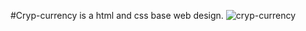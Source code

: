 #Cryp-currency is a html and css base web design.
![cryp-currency](https://github.com/Vinothkumar3/cryp-currency/assets/63175218/9f2b3563-2126-4a68-bcad-53fd1337d944)

